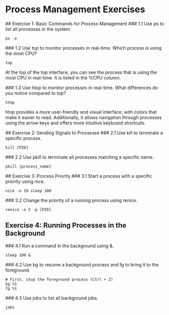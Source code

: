 # Process Management Exercises

## Exercise 1: Basic Commands for Process Management
### 1.1 Use ps to list all processes in the system.

```
ps -e
```

### 1.2 Use top to monitor processes in real-time. Which process is using the most CPU?

```
top
```

At the top of the top interface, you can see the process that is using the most CPU in real-time. It is listed in the %CPU column.

### 1.3 Use htop to monitor processes in real-time. What differences do you notice compared to top?

```
htop
```

htop provides a more user-friendly and visual interface, with colors that make it easier to read. Additionally, it allows navigation through processes using the arrow keys and offers more intuitive keyboard shortcuts.

## Exercise 2: Sending Signals to Processes
### 2.1 Use kill to terminate a specific process.

```
kill [PID]
```

### 2.2 Use pkill to terminate all processes matching a specific name.

```
pkill [process_name]
```

## Exercise 3: Process Priority
### 3.1 Start a process with a specific priority using nice.

```
nice -n 10 sleep 100
```

### 3.2 Change the priority of a running process using renice.

```
renice -n 5 -p [PID]
```

## Exercise 4: Running Processes in the Background

### 4.1 Run a command in the background using &.

```
sleep 100 &
```

### 4.2 Use bg to resume a background process and fg to bring it to the foreground.

```
# First, stop the foreground process (Ctrl + Z)
bg %1
fg %1
```

### 4.3 Use jobs to list all background jobs.

```
jobs
```
